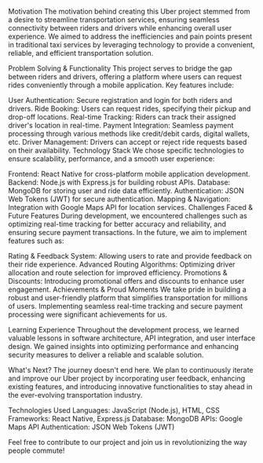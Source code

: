 Motivation
The motivation behind creating this Uber project stemmed from a desire to streamline transportation services, ensuring seamless connectivity between riders and drivers while enhancing overall user experience. We aimed to address the inefficiencies and pain points present in traditional taxi services by leveraging technology to provide a convenient, reliable, and efficient transportation solution.

Problem Solving & Functionality
This project serves to bridge the gap between riders and drivers, offering a platform where users can request rides conveniently through a mobile application. Key features include:

User Authentication: Secure registration and login for both riders and drivers.
Ride Booking: Users can request rides, specifying their pickup and drop-off locations.
Real-time Tracking: Riders can track their assigned driver's location in real-time.
Payment Integration: Seamless payment processing through various methods like credit/debit cards, digital wallets, etc.
Driver Management: Drivers can accept or reject ride requests based on their availability.
Technology Stack
We chose specific technologies to ensure scalability, performance, and a smooth user experience:

Frontend: React Native for cross-platform mobile application development.
Backend: Node.js with Express.js for building robust APIs.
Database: MongoDB for storing user and ride data efficiently.
Authentication: JSON Web Tokens (JWT) for secure authentication.
Mapping & Navigation: Integration with Google Maps API for location services.
Challenges Faced & Future Features
During development, we encountered challenges such as optimizing real-time tracking for better accuracy and reliability, and ensuring secure payment transactions. In the future, we aim to implement features such as:

Rating & Feedback System: Allowing users to rate and provide feedback on their ride experience.
Advanced Routing Algorithms: Optimizing driver allocation and route selection for improved efficiency.
Promotions & Discounts: Introducing promotional offers and discounts to enhance user engagement.
Achievements & Proud Moments
We take pride in building a robust and user-friendly platform that simplifies transportation for millions of users. Implementing seamless real-time tracking and secure payment processing were significant achievements for us.

Learning Experience
Throughout the development process, we learned valuable lessons in software architecture, API integration, and user interface design. We gained insights into optimizing performance and enhancing security measures to deliver a reliable and scalable solution.

What's Next?
The journey doesn't end here. We plan to continuously iterate and improve our Uber project by incorporating user feedback, enhancing existing features, and introducing innovative functionalities to stay ahead in the ever-evolving transportation industry.

Technologies Used
Languages: JavaScript (Node.js), HTML, CSS
Frameworks: React Native, Express.js
Database: MongoDB
APIs: Google Maps API
Authentication: JSON Web Tokens (JWT)

Feel free to contribute to our project and join us in revolutionizing the way people commute!





